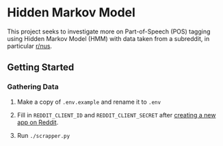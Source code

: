 # Hidden Markov Model

This project seeks to investigate more on Part-of-Speech (POS) tagging using Hidden Markov Model (HMM) with data taken from a subreddit, in particular [r/nus](https://reddit.com/r/nus).

## Getting Started

### Gathering Data

1. Make a copy of `.env.example` and rename it to `.env`

2. Fill in `REDDIT_CLIENT_ID` and `REDDIT_CLIENT_SECRET` after [creating a new app on Reddit](https://www.reddit.com/prefs/apps/).

3. Run `./scrapper.py`

